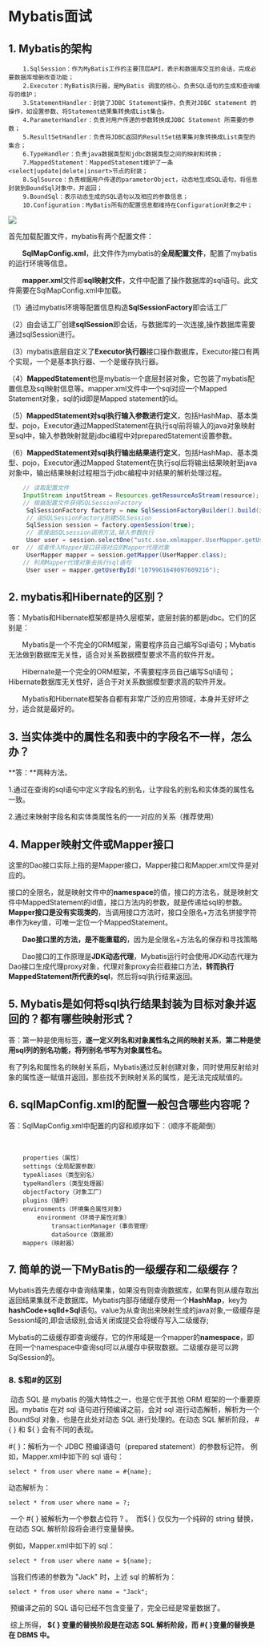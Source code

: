 # Mybatis面试

## 1. Mybatis的架构

```
	1.SqlSession：作为MyBatis工作的主要顶层API，表示和数据库交互的会话，完成必要数据库增删改查功能；
	2.Executor：MyBatis执行器，是MyBatis 调度的核心，负责SQL语句的生成和查询缓存的维护；
	3.StatementHandler：封装了JDBC Statement操作，负责对JDBC statement 的操作，如设置参数、将Statement结果集转换成List集合。
	4.ParameterHandler：负责对用户传递的参数转换成JDBC Statement 所需要的参数；
	5.ResultSetHandler：负责将JDBC返回的ResultSet结果集对象转换成List类型的集合；
	6.TypeHandler：负责java数据类型和jdbc数据类型之间的映射和转换；
	7.MappedStatement：MappedStatement维护了一条<select|update|delete|insert>节点的封装；
	8.SqlSource：负责根据用户传递的parameterObject，动态地生成SQL语句，将信息封装到BoundSql对象中，并返回；
	9.BoundSql：表示动态生成的SQL语句以及相应的参数信息；
	10.Configuration：MyBatis所有的配置信息都维持在Configuration对象之中；
```

![](https://upload-images.jianshu.io/upload_images/2062729-a2f20529d6d908a5.png?imageMogr2/auto-orient/strip%7CimageView2/2/w/905/format/webp)

首先加载配置文件，mybatis有两个配置文件：

       **SqlMapConfig.xml**，此文件作为mybatis的**全局配置文件**，配置了mybatis的运行环境等信息。

       **mapper.xml**文件即**sql映射文件**，文件中配置了操作数据库的sql语句。此文件需要在SqlMapConfig.xml中加载。

（1）通过mybatis环境等配置信息构造**SqlSessionFactory**即会话工厂

（2）由会话工厂创建**sqlSession**即会话，与数据库的一次连接,操作数据库需要通过sqlSession进行。

（3）mybatis底层自定义了**Executor执行器**接口操作数据库，Executor接口有两个实现，一个是基本执行器、一个是缓存执行器。

（4）**MappedStatement**也是mybatis一个底层封装对象，它包装了mybatis配置信息及sql映射信息等。mapper.xml文件中一个sql对应一个Mapped Statement对象，sql的id即是Mapped statement的id。

（5）**MappedStatement对sql执行输入参数进行定义**，包括HashMap、基本类型、pojo，Executor通过MappedStatement在执行sql前将输入的java对象映射至sql中，输入参数映射就是jdbc编程中对preparedStatement设置参数。

（6）**MappedStatement对sql执行输出结果进行定义**，包括HashMap、基本类型、pojo，Executor通过Mapped Statement在执行sql后将输出结果映射至java对象中，输出结果映射过程相当于jdbc编程中对结果的解析处理过程。

```java
	// 读取配置文件
	InputStream inputStream = Resources.getResourceAsStream(resource);
	// 根据配置文件获得SQLSessionFactory
     SqlSessionFactory factory = new SqlSessionFactoryBuilder().build(inputStream);
     // 由SQLSessionFactory创建SQLSession
     SqlSession session = factory.openSession(true);
     // 直接由SQLsession调用方法,输入参数执行
     User user = session.selectOne("ustc.sse.xmlmapper.UserMapper.getUserById", 1);
 or	 // 或者传入Mapper接口获得对应的Mapper代理对象
     UserMapper mapper = session.getMapper(UserMapper.class);
	// 利用Mapper代理对象去执行sql语句
     User user = mapper.getUserById("1079961649097609216");
```



## 2. mybatis和Hibernate的区别？

答：Mybatis和Hibernate框架都是持久层框架，底层封装的都是jdbc。它们的区别是：

       Mybatis是一个不完全的ORM框架，需要程序员自己编写Sql语句；Mybatis无法做到数据库无关性，适合对关系数据模型要求不高的软件开发。

       Hibernate是一个完全的ORM框架，不需要程序员自己编写Sql语句；Hibernate数据库无关性好，适合于对关系数据模型要求高的软件开发。

       Mybatis和Hibernate框架各自都有非常广泛的应用领域，本身并无好坏之分，适合就是最好的。 



## 3. **当实体类中的属性名和表中的字段名不一样，怎么办？**

**答：**两种方法。

​        1.通过在查询的sql语句中定义字段名的别名，让字段名的别名和实体类的属性名一致。

​        2.通过<resultMap>来映射字段名和实体类属性名的一一对应的关系（推荐使用）



## 4. Mapper映射文件或Mapper接口

​	这里的Dao接口实际上指的是Mapper接口，Mapper接口和Mapper.xml文件是对应的。

​	接口的全限名，就是映射文件中的**namespace**的值，接口的方法名，就是映射文件中MappedStatement的id值，接口方法内的参数，就是传递给sql的参数。**Mapper接口是没有实现类的**，当调用接口方法时，接口全限名+方法名拼接字符串作为key值，可唯一定位一个MappedStatement。

       **Dao接口里的方法，是不能重载的**，因为是全限名+方法名的保存和寻找策略

       Dao接口的工作原理是**JDK动态代理**，Mybatis运行时会使用JDK动态代理为Dao接口生成代理proxy对象，代理对象proxy会拦截接口方法，**转而执行MappedStatement所代表的sql**，然后将sql执行结果返回。



## 5. Mybatis是如何将sql执行结果封装为目标对象并返回的？都有哪些映射形式？

​	答：第一种是使用<resultMap>标签，**逐一定义列名和对象属性名之间的映射关系**，**第二种是使用sql列的别名功能，将列别名书写为对象属性名。**

​	有了列名和属性名的映射关系后，Mybatis通过反射创建对象，同时使用反射给对象的属性逐一赋值并返回，那些找不到映射关系的属性，是无法完成赋值的。

## 6. sqlMapConfig.xml的配置一般包含哪些内容呢？

答：SqlMapConfig.xml中配置的内容和顺序如下：（顺序不能颠倒）

               

```
  	properties（属性）
	settings（全局配置参数）
	typeAliases（类型别名）
	typeHandlers（类型处理器）
	objectFactory（对象工厂）
	plugins（插件）
	environments（环境集合属性对象）
		environment（环境子属性对象）
			transactionManager（事务管理）
			dataSource（数据源）
	mappers（映射器）
```



## 7. 简单的说一下MyBatis的一级缓存和二级缓存？

​	Mybatis首先去缓存中查询结果集，如果没有则查询数据库，如果有则从缓存取出返回结果集就不走数据库。Mybatis内部存储缓存使用一个**HashMap**，key为**hashCode+sqlId+Sql**语句。value为从查询出来映射生成的java对象,一级缓存是Session域的,即会话级别,会话关闭或提交会将缓存写入二级缓存;

​	Mybatis的二级缓存即查询缓存，它的作用域是一个mapper的**namespace**，即在同一个namespace中查询sql可以从缓存中获取数据。二级缓存是可以跨SqlSession的。



### 8. $和#的区别

​	动态 SQL 是 mybatis 的强大特性之一，也是它优于其他 ORM 框架的一个重要原因。mybatis 在对 sql 语句进行预编译之前，会对 sql 进行动态解析，解析为一个 BoundSql 对象，也是在此处对动态 SQL 进行处理的。在动态 SQL 解析阶段， #{ } 和 ${ } 会有不同的表现。

\#{ }：解析为一个 JDBC 预编译语句（prepared statement）的参数标记符。
例如，Mapper.xml中如下的 sql 语句：

```
select * from user where name = #{name};
```

 动态解析为：

```
select * from user where name = ?; 
```

​	一个 #{ } 被解析为一个参数占位符 ? 。
​	而${ } 仅仅为一个纯碎的 string 替换，在动态 SQL 解析阶段将会进行变量替换。

例如，Mapper.xml中如下的 sql：

```
select * from user where name = ${name};
```

​	 当我们传递的参数为 "Jack" 时，上述 sql 的解析为：

```
select * from user where name = "Jack";
```

​	预编译之前的 SQL 语句已经不包含变量了，完全已经是常量数据了。 

​	综上所得， **${ } 变量的替换阶段是在动态 SQL 解析阶段，而 #{ }变量的替换是在 DBMS 中。**













